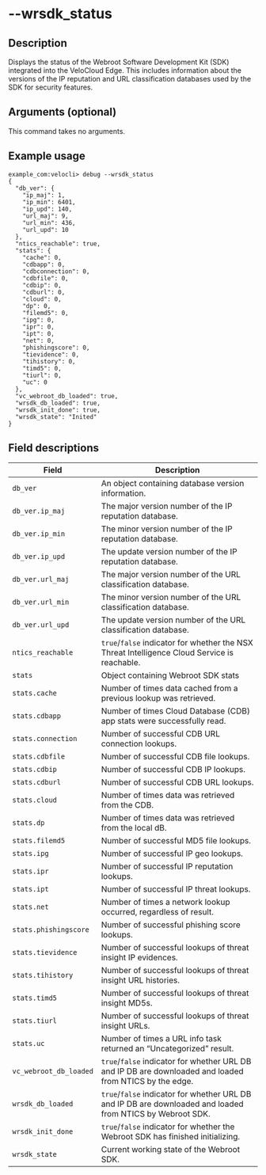 #	--wrsdk_status

##	Description
Displays the status of the Webroot Software Development Kit (SDK) integrated into the VeloCloud Edge. This includes information about the versions of the IP reputation and URL classification databases used by the SDK for security features.

##  Arguments (optional)
This command takes no arguments.

##  Example usage
```
example_com:velocli> debug --wrsdk_status
{
  "db_ver": {
    "ip_maj": 1,
    "ip_min": 6401,
    "ip_upd": 140,
    "url_maj": 9,
    "url_min": 436,
    "url_upd": 10
  },
  "ntics_reachable": true,
  "stats": {
    "cache": 0,
    "cdbapp": 0,
    "cdbconnection": 0,
    "cdbfile": 0,
    "cdbip": 0,
    "cdburl": 0,
    "cloud": 0,
    "dp": 0,
    "filemd5": 0,
    "ipg": 0,
    "ipr": 0,
    "ipt": 0,
    "net": 0,
    "phishingscore": 0,
    "tievidence": 0,
    "tihistory": 0,
    "timd5": 0,
    "tiurl": 0,
    "uc": 0
  },
  "vc_webroot_db_loaded": true,
  "wrsdk_db_loaded": true,
  "wrsdk_init_done": true,
  "wrsdk_state": "Inited"
}
```

##  Field descriptions
| Field          | Description                                           |
|----------------|-------------------------------------------------------|
| `db_ver`       | An object containing database version information.    |
| `db_ver.ip_maj`| The major version number of the IP reputation database. |
| `db_ver.ip_min`| The minor version number of the IP reputation database. |
| `db_ver.ip_upd`| The update version number of the IP reputation database.|
| `db_ver.url_maj`| The major version number of the URL classification database. |
| `db_ver.url_min`| The minor version number of the URL classification database. |
| `db_ver.url_upd`| The update version number of the URL classification database. |
| `ntics_reachable`| `true`/`false` indicator for whether the NSX Threat Intelligence Cloud Service is reachable. |
| `stats` | Object containing Webroot SDK stats |
| `stats.cache` | Number of times data cached from a previous lookup was retrieved. |
| `stats.cdbapp` | Number of times Cloud Database (CDB) app stats were successfully read. |
| `stats.connection` | Number of successful CDB URL connection lookups. |
| `stats.cdbfile` | Number of successful CDB file lookups. |
| `stats.cdbip` | Number of successful CDB IP lookups. |
| `stats.cdburl` | Number of successful CDB URL lookups. |
| `stats.cloud` | Number of times data was retrieved from the CDB. |
| `stats.dp` | Number of times data was retrieved from the local dB. |
| `stats.filemd5` | Number of successful MD5 file lookups. |
| `stats.ipg` | Number of successful IP geo lookups. |
| `stats.ipr` | Number of successful IP reputation lookups. |
| `stats.ipt` | Number of successful IP threat lookups. |
| `stats.net` | Number of times a network lookup occurred, regardless of result. |
| `stats.phishingscore` | Number of successful phishing score lookups. |
| `stats.tievidence` | Number of successful lookups of threat insight IP evidences. |
| `stats.tihistory` | Number of successful lookups of threat insight URL histories. |
| `stats.timd5` | Number of successful lookups of threat insight MD5s. |
| `stats.tiurl` | Number of successful lookups of threat insight URLs. |
| `stats.uc` | Number of times a URL info task returned an “Uncategorized” result. |
| `vc_webroot_db_loaded` | `true`/`false` indicator for whether URL DB and IP DB are downloaded and loaded from NTICS by the edge. |
| `wrsdk_db_loaded` | `true`/`false` indicator for whether URL DB and IP DB are downloaded and loaded from NTICS by Webroot SDK. |
| `wrsdk_init_done` | `true`/`false` indicator for whether the Webroot SDK has finished initializing. |
| `wrsdk_state` | Current working state of the Webroot SDK. |